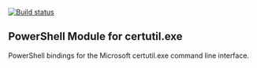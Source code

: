 [![Build status](https://ci.appveyor.com/api/projects/status/jl2k058mu8fluq0p/branch/master?svg=true&passingText=master%20-%20OK)](https://ci.appveyor.com/project/alx9r/PsCertutil/branch/master)

## PowerShell Module for certutil.exe
PowerShell bindings for the Microsoft certutil.exe command line interface.
